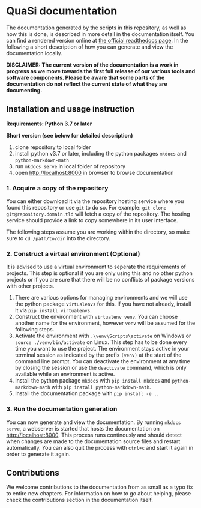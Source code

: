 # QuaSi documentation

The documentation generated by the scripts in this repository, as well as how this is done, is described in more detail in the documentation itself. You can find a rendered version online at [the official readthedocs page](https://quasi-software.readthedocs.io). In the following a short description of how you can generate and view the documentation locally.

**DISCLAIMER: The current version of the documentation is a work in progress as we move towards the first full release of our various tools and software components. Please be aware that some parts of the documentation do not reflect the current state of what they are documenting.**

## Installation and usage instruction
**Requirements: Python 3.7 or later**

**Short version (see below for detailed description)**
1. clone repository to local folder
2. install python v3.7 or later, including the python packages `mkdocs` and `python-markdown-math`
3. run `mkdocs serve` in local folder of repository
4. open [http://localhost:8000](http://localhost:8000) in browser to browse documentation

### 1. Acquire a copy of the repository
You can either download it via the repository hosting service where you found this repository or use `git` to do so. For example: `git clone git@repository.domain.tld` will fetch a copy of the repository. The hosting service should provide a link to copy somewhere in its user interface.

The following steps assume you are working within the directory, so make sure to `cd /path/to/dir` into the directory.

### 2. Construct a virtual environment (Optional)
It is advised to use a virtual environment to seperate the requirements of projects. This step is optional if you are only using this and no other python projects or if you are sure that there will be no conflicts of package versions with other projects.

1. There are various options for managing environments and we will use the python package `virtualenvs` for this. If you have not already, install it via `pip install virtualenvs`.
2. Construct the environment with `virtualenv venv`. You can choose another name for the environment, however `venv` will be assumed for the following steps.
3. Activate the environment with `.\venv\Scripts\activate` on Windows or `source ./venv/bin/activate` on Linux. This step has to be done every time you want to use the project. The environment stays active in your terminal session as indicated by the prefix `(venv)` at the start of the command line prompt. You can deactivate the environment at any time by closing the session or use the `deactivate` command, which is only available while an environment is active.
4. Install the python package `mkdocs` with `pip install mkdocs` and `python-markdown-math` with `pip install python-markdown-math`.
5. Install the documentation package with `pip install -e .`.

### 3. Run the documentation generation
You can now generate and view the documentation. By running `mkdocs serve`, a webserver is started that hosts the documentation on [http://localhost:8000](http://localhost:8000). This process runs continously and should detect when changes are made to the documentation source files and restart automatically. You can also quit the process with `ctrl+c` and start it again in order to generate it again.

## Contributions
We welcome contributions to the documentation from as small as a typo fix to entire new chapters. For information on how to go about helping, please check the contributions section in the documentation itself.
